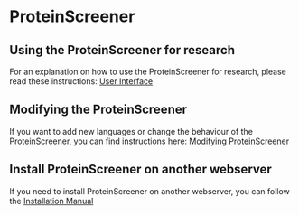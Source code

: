 # ProteinScreener

## Using the ProteinScreener for research

For an explanation on how to use the ProteinScreener for research, please read these instructions: [User Interface](UserInterface.md)

## Modifying the ProteinScreener

If you want to add new languages or change the behaviour of the ProteinScreener, you can find instructions here: [Modifying ProteinScreener](Modification.md)

## Install ProteinScreener on another webserver

If you need to install ProteinScreener on another webserver, you can follow the [Installation Manual](Installation.md)